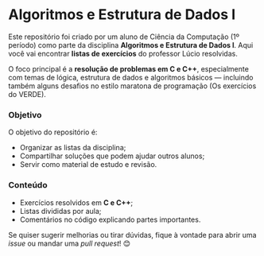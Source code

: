 # Algoritmos e Estrutura de Dados I 

Este repositório foi criado por um aluno de Ciência da Computação (1º período) como parte da disciplina **Algoritmos e Estrutura de Dados I**. Aqui você vai encontrar **listas de exercícios** do professor Lúcio resolvidas.

O foco principal é a **resolução de problemas em C e C++**, especialmente com temas de lógica, estrutura de dados e algoritmos básicos — incluindo também alguns desafios no estilo maratona de programação (Os exercícios do VERDE).

###  Objetivo

O objetivo do repositório é:

- Organizar as listas da disciplina;
- Compartilhar soluções que podem ajudar outros alunos;
- Servir como material de estudo e revisão.

###  Conteúdo

- Exercícios resolvidos em **C e C++**;
- Listas divididas por aula;
- Comentários no código explicando partes importantes.

Se quiser sugerir melhorias ou tirar dúvidas, fique à vontade para abrir uma _issue_ ou mandar uma _pull request_! 😊
